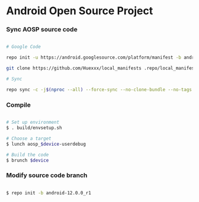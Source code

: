 # Android Open Source Project #

### Sync AOSP source code ###

```bash

# Google Code

repo init -u https://android.googlesource.com/platform/manifest -b android-12.0.0_r1 --depth=1

git clone https://github.com/Huexxx/local_manifests .repo/local_manifests -b 12

# Sync

repo sync -c -j$(nproc --all) --force-sync --no-clone-bundle --no-tags
```

### Compile ###

```bash

# Set up environment
$ . build/envsetup.sh

# Choose a target
$ lunch aosp_$device-userdebug

# Build the code
$ brunch $device
```

### Modify source code branch ###

```bash

$ repo init -b android-12.0.0_r1

```
